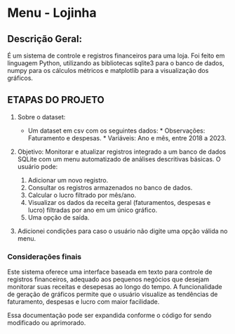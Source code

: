 # Menu - Lojinha
 ## Descrição Geral:
É um sistema de controle e registros financeiros para uma loja. Foi feito em linguagem Python, utilizando as bibliotecas sqlite3 para o banco de dados, numpy para os cálculos métricos e matplotlib para a visualização dos gráficos.

## ETAPAS DO PROJETO

1. Sobre o dataset:
      - Um dataset em csv com os seguintes dados:
            * Observações: Faturamento e despesas.
            * Variáveis: Ano e mês, entre 2018 a 2023. 

2. Objetivo: Monitorar e atualizar registros integrado a um banco de dados SQLite com um menu automatizado de análises descritivas básicas. 
      O usuário pode:
      1. Adicionar um novo registro.
      2. Consultar os registros armazenados no banco de dados.
      3. Calcular o lucro filtrado por mês/ano.
      4. Visualizar os dados da receita geral (faturamentos, despesas e lucro) filtradas por ano em um único gráfico.
      5. Uma opção de saída.

3. Adicionei condições para caso o usuário não digite uma opção válida no menu.

### Considerações finais
Este sistema oferece uma interface baseada em texto para controle de registros financeiros, adequado aos pequenos negócios que desejam monitorar suas receitas e desepesas ao longo do tempo. A funcionalidade de geração de gráficos permite que o usuário visualize as tendências de faturamento, despesas e lucro com maior facilidade.

Essa documentação pode ser expandida conforme o código for sendo modificado ou aprimorado.
